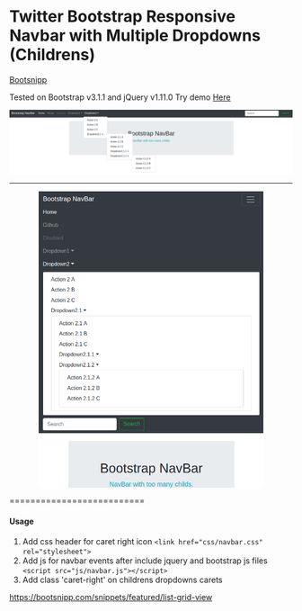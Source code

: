 Twitter Bootstrap Responsive Navbar with Multiple Dropdowns (Childrens)
==========================

[Bootsnipp](http://bootsnipp.com/snippets/featured/multi-level-navbar-menu)

Tested on Bootstrap v3.1.1 and jQuery v1.11.0
Try demo [Here](http://fontesolutions.com.br/bootstrap-navbar-dropdowns/)

<div style="text-align:center;" align="center">
    <img align="center" src="https://raw.githubusercontent.com/fontenele/bootstrap-navbar-dropdowns/master/printscreen.png" />
    <hr />
    <img align="center" width="400" style="width: 400px;margin: auto;" src="https://raw.githubusercontent.com/fontenele/bootstrap-navbar-dropdowns/master/printscreen-collapsed.png" />
</div>

==========================

<h4>Usage</h4>

1. Add css header for caret right icon ```<link href="css/navbar.css" rel="stylesheet">```
2. Add js for navbar events after include jquery and bootstrap js files ```<script src="js/navbar.js"></script>```
3. Add class 'caret-right' on childrens dropdowns carets




https://bootsnipp.com/snippets/featured/list-grid-view
